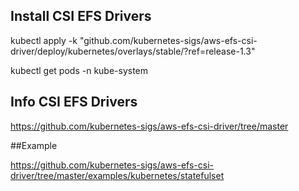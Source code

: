 

## Install CSI EFS Drivers

kubectl apply -k "github.com/kubernetes-sigs/aws-efs-csi-driver/deploy/kubernetes/overlays/stable/?ref=release-1.3"

kubectl get pods -n kube-system

## Info CSI EFS Drivers

https://github.com/kubernetes-sigs/aws-efs-csi-driver/tree/master



##Example

https://github.com/kubernetes-sigs/aws-efs-csi-driver/tree/master/examples/kubernetes/statefulset
